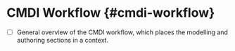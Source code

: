 # CMDI Workflow {#cmdi-workflow}

* [ ] General overview of the CMDI workflow, which places the modelling and authoring sections in a context.



